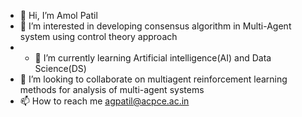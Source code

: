 - 👋 Hi, I’m Amol Patil
- 👀 I’m interested in developing consensus algorithm in Multi-Agent system using control theory approach 
- - 🌱 I’m currently learning Artificial intelligence(AI) and Data Science(DS)  
- 💞️ I’m looking to collaborate on multiagent reinforcement learning methods for analysis of multi-agent systems
- 📫 How to reach me agpatil@acpce.ac.in 


